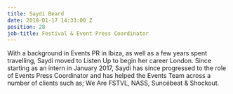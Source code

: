 ```yaml
---
title: Saydi Beard
date: 2018-01-17 14:33:00 Z
position: 28
job-title: Festival & Event Press Coordinator
---
```


With a background in Events PR in Ibiza, as well as a few years spent travelling, Saydi moved to Listen Up to begin her career London. Since starting as an intern in January 2017, Saydi has since progressed to the role of Events Press Coordinator and has helped the Events Team across a number of clients such as; We Are FSTVL, NASS, Suncébeat & Shockout. 
